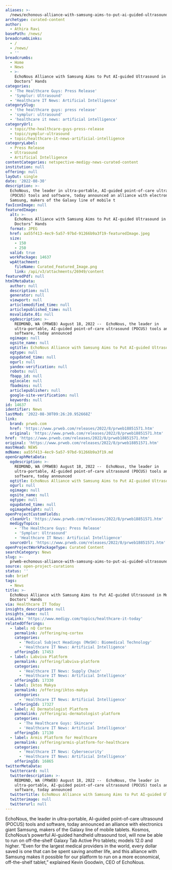```yaml
---
aliases: >-
  /news/echonous-alliance-with-samsung-aims-to-put-ai-guided-ultrasound-in-more-doctors-hands
archetype: curated-content
author:
  - Athira Ravi
basePath: /news/
breadcrumbLinks:
  - /
  - /news/
  - ''
breadcrumbs:
  - Home
  - News
  - >-
    EchoNous Alliance with Samsung Aims to Put AI-guided Ultrasound in More
    Doctors’ Hands
categories:
  - 'The Healthcare Guys: Press Release'
  - 'Symplur: Ultrasound'
  - 'Healthcare IT News: Artificial Intelligence'
categorySlug:
  - 'the healthcare guys: press release'
  - 'symplur: ultrasound'
  - 'healthcare it news: artificial intelligence'
categoryUrl:
  - topic/the-healthcare-guys-press-release
  - topic/symplur-ultrasound
  - topic/healthcare-it-news-artificial-intelligence
categoryLabel:
  - Press Release
  - Ultrasound
  - Artificial Intelligence
contentCategories: netspective-medigy-news-curated-content
institution: null
offering: null
layOut: single
date: '2022-08-30'
description: >-
  EchoNous, the leader in ultra-portable, AI-guided point-of-care ultrasound
  (POCUS) tools and software, today announced an alliance with electronics giant
  Samsung, makers of the Galaxy line of mobile t
favIconImage: null
featuredImage:
  alt: >-
    EchoNous Alliance with Samsung Aims to Put AI-guided Ultrasound in More
    Doctors’ Hands
  format: JPEG
  href: aa55f413-4ec9-5a57-97bd-91266b9a3f19-featuredImage.jpeg
  size:
    - 150
    - 250
  valid: true
  workPackage: 14637
  wpAttachment:
    fileName: Curated_Featured_Image.png
    link: /api/v3/attachments/26949/content
featuredPdf: null
htmlMetaData:
  author: null
  description: null
  generator: null
  viewport: null
  articlemodified_time: null
  articlepublished_time: null
  msvalidate.01: null
  ogdescription: >-
    REDMOND, WA (PRWEB) August 18, 2022 --  EchoNous, the leader in
    ultra-portable, AI-guided point-of-care ultrasound (POCUS) tools and
    software, today announced
  ogimage: null
  ogsite_name: null
  ogtitle: EchoNous Alliance with Samsung Aims to Put AI-guided Ultrasound in Mor
  ogtype: null
  ogupdated_time: null
  ogurl: null
  yandex-verification: null
  robots: null
  fbapp_id: null
  oglocale: null
  fbadmins: null
  articlepublisher: null
  google-site-verification: null
  keywords: null
id: 14637
identifier: News
lastMod: '2022-08-30T09:26:20.952668Z'
link:
  brand: prweb.com
  href: 'https://www.prweb.com/releases/2022/8/prweb18851571.htm'
  original: 'https://www.prweb.com/releases/2022/8/prweb18851571.htm'
href: 'https://www.prweb.com/releases/2022/8/prweb18851571.htm'
original: 'https://www.prweb.com/releases/2022/8/prweb18851571.htm'
mastHead: NEWS
mdName: aa55f413-4ec9-5a57-97bd-91266b9a3f19.md
openGraphMetaData:
  ogdescription: >-
    REDMOND, WA (PRWEB) August 18, 2022 --  EchoNous, the leader in
    ultra-portable, AI-guided point-of-care ultrasound (POCUS) tools and
    software, today announced
  ogtitle: EchoNous Alliance with Samsung Aims to Put AI-guided Ultrasound in Mor
  ogurl: null
  ogimage: null
  ogsite_name: null
  ogtype: null
  ogupdated_time: null
  ogimageheight: null
openProjectCustomFields:
  cleanUrl: 'https://www.prweb.com/releases/2022/8/prweb18851571.htm'
  medigyTopics:
    - 'The Healthcare Guys: Press Release'
    - 'Symplur: Ultrasound'
    - 'Healthcare IT News: Artificial Intelligence'
  sourceUrl: 'https://www.prweb.com/releases/2022/8/prweb18851571.htm'
openProjectWorkPackageType: Curated Content
searchCategory: News
slug: >-
  prweb-echonous-alliance-with-samsung-aims-to-put-ai-guided-ultrasound-in-more-doctors-hands
source: open-project-curations
status: ''
sub: brief
tags:
  - News
title: >-
  EchoNous Alliance with Samsung Aims to Put AI-guided Ultrasound in More
  Doctors’ Hands
via: Healthcare IT Today
insights_description: null
insights_name: null
viaLink: 'https://www.medigy.com/topics/healthcare-it-today'
relatedOfferings:
  - label: nQ Cortex
    permalink: /offering/nq-cortex
    categories:
      - 'Medical Subject Headings (MeSH): Biomedical Technology'
      - 'Healthcare IT News: Artificial Intelligence'
    offeringId: 17453
  - label: Labviva Platform
    permalink: /offering/labviva-platform
    categories:
      - 'Healthcare IT News: Supply Chain'
      - 'Healthcare IT News: Artificial Intelligence'
    offeringId: 17330
  - label: Iktos Makya
    permalink: /offering/iktos-makya
    categories:
      - 'Healthcare IT News: Artificial Intelligence'
    offeringId: 17327
  - label: AI Dermatologist Platform
    permalink: /offering/ai-dermatologist-platform
    categories:
      - 'The Healthcare Guys: Skincare'
      - 'Healthcare IT News: Artificial Intelligence'
    offeringId: 17130
  - label: Armis Platform for Healthcare
    permalink: /offering/armis-platform-for-healthcare
    categories:
      - 'Healthcare IT News: Cybersecurity'
      - 'Healthcare IT News: Artificial Intelligence'
    offeringId: 16865
twitterMetaData:
  twittercard: null
  twitterdescription: >-
    REDMOND, WA (PRWEB) August 18, 2022 --  EchoNous, the leader in
    ultra-portable, AI-guided point-of-care ultrasound (POCUS) tools and
    software, today announced
  twittertitle: EchoNous Alliance with Samsung Aims to Put AI-guided Ultrasound in Mor
  twitterimage: null
  twitterurl: null
---
```

<p>EchoNous, the leader in ultra-portable, AI-guided point-of-care ultrasound (POCUS) tools and software, today announced an alliance with electronics giant Samsung, makers of the Galaxy line of mobile tablets.
Kosmos, EchoNous’s powerful AI-guided handheld ultrasound tool, will now be able to run on off-the-shelf Galaxy Tab Active Pro tablets; models 12.0 and higher. “Even for the largest medical providers in the world, every dollar saved is one that can be spent saving another life, and this alliance with Samsung makes it possible for our platform to run on a more economical, off-the-shelf tablet,” explained Kevin Goodwin, CEO of EchoNous.</p>